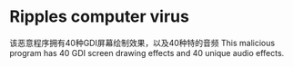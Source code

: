 # Ripples computer virus
该恶意程序拥有40种GDI屏幕绘制效果，以及40种特的音频
This malicious program has 40 GDI screen drawing effects and 40 unique audio effects.
